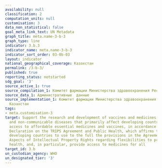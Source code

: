 ```yaml
---
availability: null
classification: 2
computation_units: null
customisation: 3
data_non_statistical: false
goal_meta_link_text: UN Metadata
graph_title: meta.name-3-b-3
graph_type: line
indicator: 3.b.3
indicator_name: meta.name-3-b-3
indicator_sort_order: 03-0b-03
layout: indicator
national_geographical_coverage: Казахстан
permalink: /3-b-3/
published: true
reporting_status: notstarted
sdg_goal: '3'
source_active_1: true
source_compilation_1: Комитет фармации Министерства здравоохранения Республики Казахстан
source_data_1: Административные  данные
source_implementation_1: Комитет фармации Министерства здравоохранения Республики
  Казахстан
tags:
- meta.customisation-3
target: Support the research and development of vaccines and medicines for the communicable
  and non‑communicable diseases that primarily affect developing countries, provide
  access to affordable essential medicines and vaccines, in accordance with the Doha
  Declaration on the TRIPS Agreement and Public Health, which affirms the right of
  developing countries to use to the full the provisions in the Agreement on Trade-Related
  Aspects of Intellectual Property Rights regarding flexibilities to protect public
  health, and, in particular, provide access to medicines for all
target_id: 3.b
un_custodian_agency: WHO
un_designated_tier: '3'
---
```

